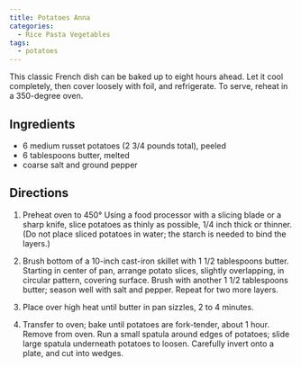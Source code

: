 ```yaml
---
title: Potatoes Anna
categories:
  - Rice Pasta Vegetables
tags:
  - potatoes
---
```


This classic French dish can be baked up to eight hours ahead. Let it cool completely,
then cover loosely with foil, and refrigerate. To serve, reheat in a 350-degree oven.

## Ingredients

- 6 medium russet potatoes (2 3/4 pounds total), peeled
- 6 tablespoons butter, melted
- coarse salt and ground pepper

## Directions

1. Preheat oven to 450° Using a food
processor with a slicing blade or a
sharp knife, slice potatoes as thinly as
possible, 1/4 inch thick or thinner. (Do
not place sliced potatoes in water; the
starch is needed to bind the layers.)

2. Brush bottom of a 10-inch cast-iron
skillet with 1 1/2 tablespoons butter.
Starting in center of pan, arrange
potato slices, slightly overlapping,
in circular pattern, covering surface.
Brush with another 1 1/2 tablespoons
butter; season well with salt and
pepper. Repeat for two more layers.

3. Place over high heat until butter
in pan sizzles, 2 to 4 minutes.

4. Transfer to oven; bake until 
potatoes are fork-tender, about 1 hour.
Remove from oven. Run a small
spatula around edges of potatoes;
slide large spatula underneath
potatoes to loosen. Carefully invert
onto a plate, and cut into wedges.
